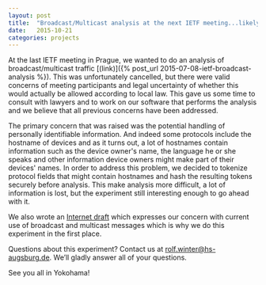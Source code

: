 ```yaml
---
layout: post
title:  "Broadcast/Multicast analysis at the next IETF meeting...likely" 
date:   2015-10-21
categories: projects
---
```

At the last IETF meeting in Prague, we wanted to do an analysis of broadcast/multicast
traffic [(link)]({% post_url 2015-07-08-ietf-broadcast-analysis %}). This was unfortunately cancelled, 
but there were valid concerns of meeting
participants and legal uncertainty of whether this would actually be allowed
according to local law. This gave us some time to consult with lawyers and to 
work on our software that performs the analysis and we believe that all previous
concerns have been addressed.

The primary concern that was raised was the potential handling of personally identifiable
information. And indeed some protocols include the hostname of devices and as it turns
out, a lot of hostnames contain information such as the device owner's name, the language
he or she speaks and other information device owners might make part of their devices' names.
In order to address this problem, we decided to tokenize protocol fields that might
contain hostnames and hash the resulting tokens securely before analysis. This make
analysis more difficult, a lot of information is lost, but the experiment still
interesting enough to go ahead with it. 

We also wrote an [Internet draft] which expresses our concern with current use
of broadcast and multicast messages which is why we do this experiment in the
first place.

Questions about this experiment? Contact us at <rolf.winter@hs-augsburg.de>. We’ll gladly answer all of your questions.

See you all in Yokohama!

[Internet draft]: https://tools.ietf.org/html/draft-winfaa-broadcast-consider-01

